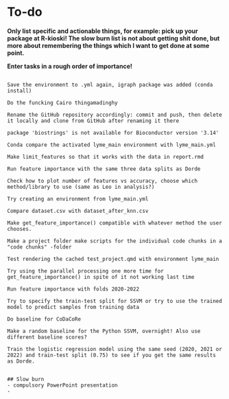 
# To-do

**Only list specific and actionable things, for example: pick up your package at R-kioski! The slow burn list is not about getting shit done, but more about remembering the things which I want to get done at some point.**

**Enter tasks in a rough order of importance!**

```{r, child=if (!SSVM) 'appendix.Rmd'} add this back to report.rmd when it works otherwise

Save the environment to .yml again, igraph package was added (conda install)

Do the funcking Cairo thingamadinghy

Rename the GitHub repository accordingly: commit and push, then delete it locally and clone from GitHub after renaming it there

package 'biostrings' is not available for Bioconductor version '3.14'

Conda compare the activated lyme_main environment with lyme_main.yml

Make limit_features so that it works with the data in report.rmd

Run feature importance with the same three data splits as Dorde

Check how to plot number of features vs accuracy, choose which method/library to use (same as Leo in analysis?)

Try creating an environment from lyme_main.yml

Compare dataset.csv with dataset_after_knn.csv

Make get_feature_importance() compatible with whatever method the user chooses.

Make a project folder make scripts for the individual code chunks in a "code chunks" -folder

Test rendering the cached test_project.qmd with environment lyme_main

Try using the parallel processing one more time for get_feature_importance() in spite of it not working last time

Run feature importance with folds 2020-2022

Try to specify the train-test split for SSVM or try to use the trained model to predict samples from training data

Do baseline for CoDaCoRe

Make a random baseline for the Python SSVM, overnight! Also use different baseline scores?

Train the logistic regression model using the same seed (2020, 2021 or 2022) and train-test split (0.75) to see if you get the same results as Dorde.


## Slow burn
- compulsory PowerPoint presentation
-
